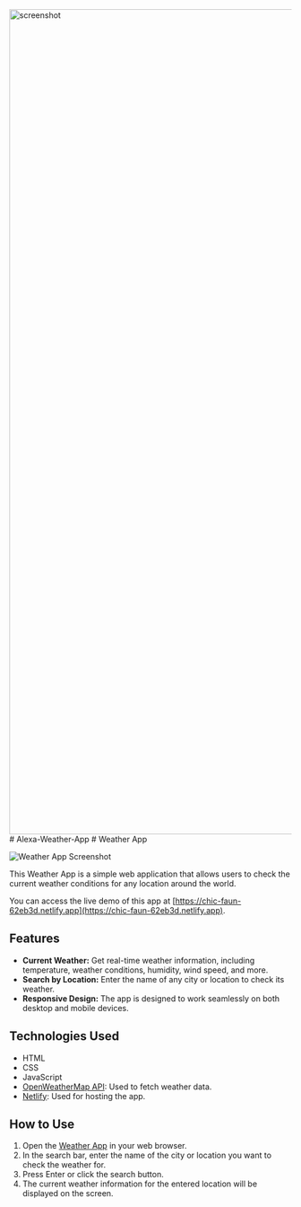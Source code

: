 <img width="1470" alt="screenshot" src="https://github.com/DeekshaTechTinker/Alexa-Weather-App/assets/115879925/57700138-1561-4dad-b895-1b80c2009d5e">
# Alexa-Weather-App
# Weather App

![Weather App Screenshot](<img width="1470" alt="screenshot" src="https://github.com/DeekshaTechTinker/Alexa-Weather-App/assets/115879925/f221c0de-645f-4d46-af9e-8f5ad67d059d">
)


This Weather App is a simple web application that allows users to check the current weather conditions for any location around the world.

You can access the live demo of this app at [https://chic-faun-62eb3d.netlify.app](https://chic-faun-62eb3d.netlify.app).

## Features

- **Current Weather:** Get real-time weather information, including temperature, weather conditions, humidity, wind speed, and more.
- **Search by Location:** Enter the name of any city or location to check its weather.
- **Responsive Design:** The app is designed to work seamlessly on both desktop and mobile devices.

## Technologies Used

- HTML
- CSS
- JavaScript
- [OpenWeatherMap API](https://openweathermap.org/api): Used to fetch weather data.
- [Netlify](https://www.netlify.com/): Used for hosting the app.

## How to Use

1. Open the [Weather App](https://chic-faun-62eb3d.netlify.app) in your web browser.
2. In the search bar, enter the name of the city or location you want to check the weather for.
3. Press Enter or click the search button.
4. The current weather information for the entered location will be displayed on the screen.
